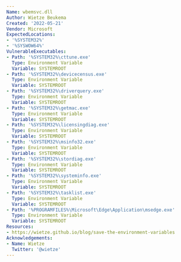 ```yaml
---
Name: wbemsvc.dll
Author: Wietze Beukema
Created: '2022-05-21'
Vendor: Microsoft
ExpectedLocations:
- '%SYSTEM32%'
- '%SYSWOW64%'
VulnerableExecutables:
- Path: '%SYSTEM32%\cttune.exe'
  Type: Environment Variable
  Variable: SYSTEMROOT
- Path: '%SYSTEM32%\devicecensus.exe'
  Type: Environment Variable
  Variable: SYSTEMROOT
- Path: '%SYSTEM32%\driverquery.exe'
  Type: Environment Variable
  Variable: SYSTEMROOT
- Path: '%SYSTEM32%\getmac.exe'
  Type: Environment Variable
  Variable: SYSTEMROOT
- Path: '%SYSTEM32%\licensingdiag.exe'
  Type: Environment Variable
  Variable: SYSTEMROOT
- Path: '%SYSTEM32%\msinfo32.exe'
  Type: Environment Variable
  Variable: SYSTEMROOT
- Path: '%SYSTEM32%\stordiag.exe'
  Type: Environment Variable
  Variable: SYSTEMROOT
- Path: '%SYSTEM32%\systeminfo.exe'
  Type: Environment Variable
  Variable: SYSTEMROOT
- Path: '%SYSTEM32%\tasklist.exe'
  Type: Environment Variable
  Variable: SYSTEMROOT
- Path: '%PROGRAMFILES%\Microsoft\Edge\Application\msedge.exe'
  Type: Environment Variable
  Variable: SYSTEMROOT
Resources:
- https://wietze.github.io/blog/save-the-environment-variables
Acknowledgements:
- Name: Wietze
  Twitter: '@wietze'
---
```


